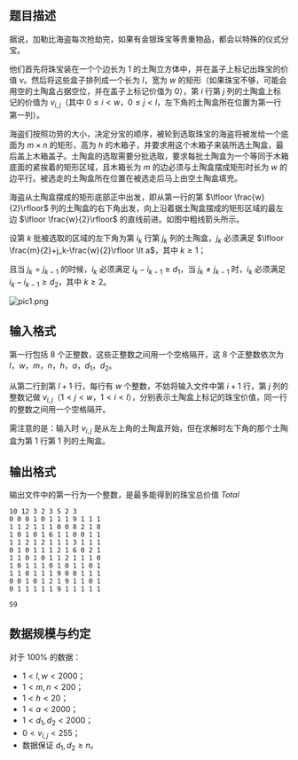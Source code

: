## 题目描述

据说，加勒比海盗每次抢劫完，如果有金银珠宝等贵重物品，都会以特殊的仪式分宝。

他们首先将珠宝装在一个个边长为 $1$ 的土陶立方体中，并在盖子上标记出珠宝的价值 $v$。然后将这些盒子排列成一个长为 $l$，宽为 $w$ 的矩形（如果珠宝不够，可能会用空的土陶盒占据空位，并在盖子上标记价值为 $0$），第 $i$ 行第 $j$ 列的土陶盒上标记的价值为 $v_{i,j}$（其中 $0\le i\lt w$，$0\le j\lt l$，左下角的土陶盒所在位置为第一行第一列）。

海盗们按照功劳的大小，决定分宝的顺序，被轮到选取珠宝的海盗将被发给一个底面为 $m\times n$ 的矩形，高为 $h$ 的木箱子，并要求用这个木箱子来装所选土陶盒，最后盖上木箱盖子。土陶盒的选取需要分批选取，要求每批土陶盒为一个等同于木箱底面的紧挨着的矩形区域，且木箱长为 $m$ 的边必须与土陶盒摆成矩形时长为 $w$ 的边平行。被选走的土陶盒所在位置在被选走后马上由空土陶盒填充。

海盗从土陶盒摆成的矩形底部正中出发，即从第一行的第 $\lfloor \frac{w}{2}\rfloor$ 列的土陶盒的右下角出发，向上沿着据土陶盒摆成的矩形区域的最左边 $\lfloor \frac{w}{2}\rfloor$ 的直线前进。如图中粗线箭头所示。

设第 $k$ 批被选取的区域的左下角为第 $i_k$ 行第 $j_k$ 列的土陶盒，$j_k$ 必须满足 $\lfloor \frac{m}{2}+j_k-\frac{w}{2}\rfloor \lt a$，其中 $k\ge 1$；

且当 $j_k = j_{k-1}$ 的时候，$i_k$ 必须满足 $i_k-i_{k-1} \ge d_1$，当 $j_k \ne j_{k-1}$ 时，$i_k$ 必须满足 $i_k - i_{k-1} \ge d_2$，其中 $k\ge 2$。

![pic1.png](file://pic1.png)

## 输入格式

第一行包括 $8$ 个正整数，这些正整数之间用一个空格隔开，这 $8$ 个正整数依次为 $l$，$w$，$m$，$n$，$h$，$a$，$d_1$，$d_2$。

从第二行到第 $l+1$ 行，每行有 $w$ 个整数，不妨将输入文件中第 $i+1$ 行，第 $j$ 列的整数记做 $v_{i,j}$（$1\lt j\lt w$，$1\lt i\lt l$），分别表示土陶盒上标记的珠宝价值，同一行的整数之间用一个空格隔开。

需注意的是：输入时 $v_{i,j}$ 是从左上角的土陶盒开始，但在求解时左下角的那个土陶盒为第 $1$ 行第 $1$ 列的土陶盒。

## 输出格式

输出文件中的第一行为一个整数，是最多能得到的珠宝总价值 $Total$

```input1
10 12 3 2 3 5 2 3
0 0 0 1 0 1 1 1 9 1 1 1
1 1 2 1 1 1 0 0 8 2 1 8
1 0 1 0 1 6 1 1 0 0 1 1
1 1 2 1 2 1 1 1 3 1 1 1
0 1 0 1 1 1 2 1 6 0 2 1
1 1 0 1 0 1 1 2 1 1 1 0
1 0 1 1 1 0 1 0 1 1 0 1
1 1 0 1 1 1 9 0 0 1 1 1
0 0 1 0 1 2 1 9 1 1 0 1
0 1 1 1 1 1 9 1 1 1 1 1
```

```output1
59
```

## 数据规模与约定


对于 $100\%$ 的数据：

- $1\lt l, w \lt 2000$；
- $1\lt m, n\lt 200$；
- $1\lt h\lt 20$；
- $1\lt a\lt 2000$；
- $1\lt d_1, d_2\lt 2000$；
- $0\lt v_{i,j}\lt 255$；
- 数据保证 $d_1,d_2\ge n$。